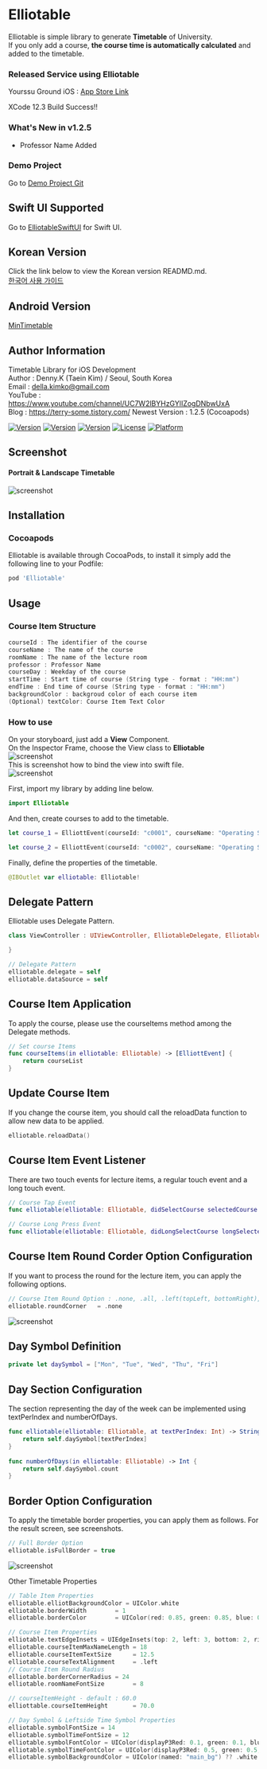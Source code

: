 # Elliotable
Elliotable is simple library to generate **Timetable** of University.   
If you only add a course, **the course time is automatically calculated** and added to the timetable.   
  
### Released Service using Elliotable
Yourssu Ground iOS : [App Store Link](https://apps.apple.com/kr/app/%EA%B7%B8%EB%9D%BC%EC%9A%B4%EB%93%9C/id1483838254)
  
XCode 12.3 Build Success!!  
  
### What's New in v1.2.5      
- Professor Name Added  
  
### Demo Project  
Go to [Demo Project Git](https://github.com/della-padula/ElliotableDemo)

## Swift UI Supported  
Go to [ElliotableSwiftUI](https://github.com/della-padula/ElliotableSwiftUI) for Swift UI.  
  
## Korean Version     
Click the link below to view the Korean version READMD.md.   
[한국어 사용 가이드](./README_kr.md)   

## Android Version    
[MinTimetable](https://github.com/islandparadise14/MinTimetable)    

## Author Information  
Timetable Library for iOS Development   
Author : Denny.K (Taein Kim) / Seoul, South Korea   
Email : della.kimko@gmail.com   
YouTube : https://www.youtube.com/channel/UC7W2lBYHzGYlIZogDNbwUxA  
Blog : https://terry-some.tistory.com/
Newest Version : 1.2.5 (Cocoapods)  
  
[![Version](https://img.shields.io/badge/version-v1.2.5-green.svg?style=flat)](http://cocoapods.org/pods/Elliotable)
[![Version](https://img.shields.io/badge/ios-11.0-blue.svg?style=flat)](http://cocoapods.org/pods/Elliotable)
[![Version](https://img.shields.io/cocoapods/v/Elliotable.svg?style=flat)](http://cocoapods.org/pods/Elliotable)
[![License](https://img.shields.io/cocoapods/l/Elliotable.svg?style=flat)](http://cocoapods.org/pods/Elliotable)
[![Platform](https://img.shields.io/cocoapods/p/Elliotable.svg?style=flat)](http://cocoapods.org/pods/Elliotable)

## Screenshot   

#### Portrait & Landscape Timetable   
![screenshot](./screenshot_1.png)   

## Installation  
### Cocoapods
Elliotable is available through CocoaPods, to install it simply add the following line to your Podfile:   
```ruby
pod 'Elliotable'
```

## Usage     

### Course Item Structure   
```swift
courseId : The identifier of the course   
courseName : The name of the course
roomName : The name of the lecture room
professor : Professor Name
courseDay : Weekday of the course
startTime : Start time of course (String type - format : "HH:mm")
endTime : End time of course (String type - format : "HH:mm")
backgroundColor : backgroud color of each course item
(Optional) textColor: Course Item Text Color
```

### How to use   
On your storyboard, just add a **View** Component.     
On the Inspector Frame, choose the View class to **Elliotable**   
![screenshot](./screenshot3.png)   
This is screenshot how to bind the view into swift file.   
![screenshot](./screenshot4.png)   


First, import my library by adding line below.   
```swift
import Elliotable
```
And then, create courses to add to the timetable.   
```swift
let course_1 = ElliottEvent(courseId: "c0001", courseName: "Operating System", roomName: "IT Building 21204", professor: "TEST", courseDay: .tuesday, startTime: "12:00", endTime: "13:15", backgroundColor: [UIColor])

let course_2 = ElliottEvent(courseId: "c0002", courseName: "Operating System", roomName: "IT Building 21204", professor: "TEST", courseDay: .thursday, startTime: "12:00", endTime: "13:15", textColor: UIColor.white, backgroundColor: [UIColor])
```
Finally, define the properties of the timetable.   
```swift
@IBOutlet var elliotable: Elliotable!
```

## Delegate Pattern  
Elliotable uses Delegate Pattern.  
```swift
class ViewController : UIViewController, ElliotableDelegate, ElliotableDataSource {

}
```
```swift
// Delegate Pattern  
elliotable.delegate = self  
elliotable.dataSource = self
```  
## Course Item Application   
To apply the course, please use the courseItems method among the Delegate methods.  
```swift
// Set course Items
func courseItems(in elliotable: Elliotable) -> [ElliottEvent] {  
    return courseList  
}  
```  
## Update Course Item   
If you change the course item, you should call the reloadData function to allow new data to be applied.  
```swift
elliotable.reloadData()  
```
  
## Course Item Event Listener   
There are two touch events for lecture items, a regular touch event and a long touch event.  
```swift
// Course Tap Event  
func elliotable(elliotable: Elliotable, didSelectCourse selectedCourse: ElliottEvent) { }  

// Course Long Press Event  
func elliotable(elliotable: Elliotable, didLongSelectCourse longSelectedCourse : ElliottEvent) { }  
```
## Course Item Round Corder Option Configuration   
If you want to process the round for the lecture item, you can apply the following options.  
```swift
// Course Item Round Option : .none, .all, .left(topLeft, bottomRight), .right(topRight, bottomLeft)
elliotable.roundCorner   = .none
```
![screenshot](./screenshot_round_corner.png) 
  
## Day Symbol Definition   
```swift
private let daySymbol = ["Mon", "Tue", "Wed", "Thu", "Fri"]   
```  
  
## Day Section Configuration  
The section representing the day of the week can be implemented using textPerIndex and numberOfDays.  
```swift
func elliotable(elliotable: Elliotable, at textPerIndex: Int) -> String {  
    return self.daySymbol[textPerIndex]  
}  
  
func numberOfDays(in elliotable: Elliotable) -> Int {  
    return self.daySymbol.count  
}  
```  
  
## Border Option Configuration  
To apply the timetable border properties, you can apply them as follows. For the result screen, see screenshots.  
```swift
// Full Border Option
elliotable.isFullBorder = true
```
![screenshot](./screenshot_full_border.png) 

Other Timetable Properties  
```swift   
// Table Item Properties
elliotable.elliotBackgroundColor = UIColor.white
elliotable.borderWidth        = 1
elliotable.borderColor        = UIColor(red: 0.85, green: 0.85, blue: 0.85, alpha: 1.0)

// Course Item Properties
elliotable.textEdgeInsets = UIEdgeInsets(top: 2, left: 3, bottom: 2, right: 10)
elliotable.courseItemMaxNameLength = 18
elliotable.courseItemTextSize      = 12.5
elliotable.courseTextAlignment     = .left
// Course Item Round Radius
elliotable.borderCornerRadius = 24
elliotable.roomNameFontSize        = 8

// courseItemHeight - default : 60.0
elliottable.courseItemHeight       = 70.0

// Day Symbol & Leftside Time Symbol Properties
elliotable.symbolFontSize = 14
elliotable.symbolTimeFontSize = 12
elliotable.symbolFontColor = UIColor(displayP3Red: 0.1, green: 0.1, blue: 0.1, alpha: 1.0)
elliotable.symbolTimeFontColor = UIColor(displayP3Red: 0.5, green: 0.5, blue: 0.5, alpha: 1.0)
elliotable.symbolBackgroundColor = UIColor(named: "main_bg") ?? .white  
```

